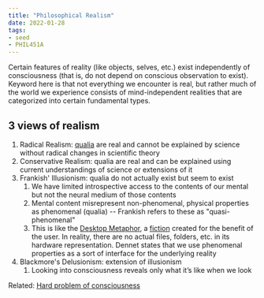 ```yaml
---
title: "Philosophical Realism"
date: 2022-01-28
tags:
- seed
- PHIL451A
---
```


Certain features of reality (like objects, selves, etc.) exist independently of consciousness (that is, do not depend on conscious observation to exist). Keyword here is that not everything we encounter is real, but rather much of the world we experience consists of mind-independent realities that are categorized into certain fundamental types.

## 3 views of realism
1. Radical Realism: [qualia](thoughts/qualia.md) are real and cannot be explained by science without radical changes in scientific theory
3. Conservative Realism: qualia are real and can be explained using current understandings of science or extensions of it
4. Frankish' Illusionism: qualia do not actually exist but seem to exist
	1. We have limited introspective access to the contents of our mental but not the neural medium of those contents
	2. Mental content misrepresent non-phenomenal, physical properties as phenomenal (qualia) -- Frankish refers to these as "quasi-phenomenal"
	3. This is like the [Desktop Metaphor](thoughts/desktop%20metaphor.md), a [fiction](thoughts/fiction.md) created for the benefit of the user. In reality, there are no actual files, folders, etc. in its hardware representation. Dennet states that we use phenomenal properties as a sort of interface for the underlying reality
5. Blackmore's Delusionism: extension of illusionism
	1. Looking into consciousness reveals only what it’s like when we look

Related: [Hard problem of consciousness](thoughts/Hard%20problem%20of%20consciousness.md)